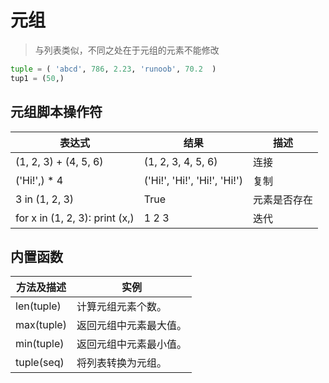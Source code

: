 # 元组

> 与列表类似，不同之处在于元组的元素不能修改

```python
tuple = ( 'abcd', 786, 2.23, 'runoob', 70.2  )
tup1 = (50,)
```

## 元组脚本操作符

| 表达式                         | 结果                         | 描述         |
| ------------------------------ | ---------------------------- | ------------ |
| (1, 2, 3) + (4, 5, 6)          | (1, 2, 3, 4, 5, 6)           | 连接         |
| ('Hi!',) * 4                   | ('Hi!', 'Hi!', 'Hi!', 'Hi!') | 复制         |
| 3 in (1, 2, 3)                 | True                         | 元素是否存在 |
| for x in (1, 2, 3): print (x,) | 1 2 3                        | 迭代         |

## 内置函数

| 方法及描述 | 实例                   |
| ---------- | ---------------------- |
| len(tuple) | 计算元组元素个数。     |
| max(tuple) | 返回元组中元素最大值。 |
| min(tuple) | 返回元组中元素最小值。 |
| tuple(seq) | 将列表转换为元组。     |